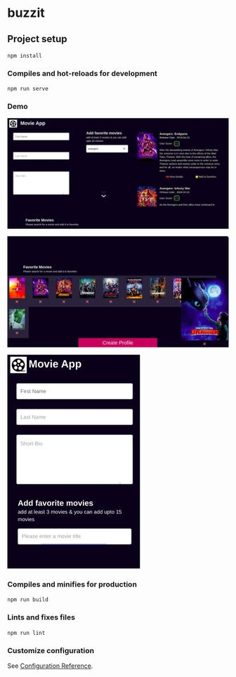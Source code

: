 # buzzit

## Project setup

```
npm install
```

### Compiles and hot-reloads for development

```
npm run serve
```

### Demo

!["Web view"](https://github.com/Meghanath91/movieapp/blob/master/Demo/3.jpg)

!["Web view 2"](https://github.com/Meghanath91/movieapp/blob/master/Demo/4.jpg)

!["Mobile view 3"](https://github.com/Meghanath91/movieapp/blob/master/Demo/1.jpg)

### Compiles and minifies for production

```
npm run build
```

### Lints and fixes files

```
npm run lint
```

### Customize configuration

See [Configuration Reference](https://cli.vuejs.org/config/).
